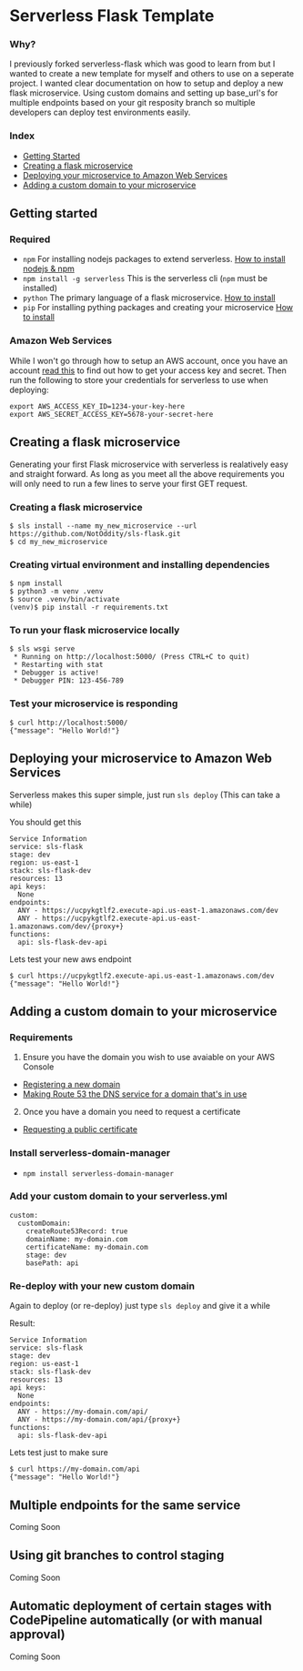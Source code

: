 # Serverless Flask Template

### Why?
I previously forked serverless-flask which was good to learn from but I wanted to create a new template for
myself and others to use on a seperate project. I wanted clear documentation on how to setup and deploy a
new flask microservice. Using custom domains and setting up base_url's for multiple endpoints based
on your git resposity branch so multiple developers can deploy test environments easily.

### Index
- [Getting Started](https://github.com/NotOddity/sls-flask#getting-started)
- [Creating a flask microservice](https://github.com/NotOddity/sls-flask#creating-flask-microservices)
- [Deploying your microservice to Amazon Web Services](https://github.com/NotOddity/sls-flask#creating-flask-microservices)
- [Adding a custom domain to your microservice](https://github.com/NotOddity/sls-flask#adding-a-custom-domain-to-your-microservice)

## Getting started

### Required
- `npm` For installing nodejs packages to extend serverless. [How to install nodejs & npm](https://docs.npmjs.com/downloading-and-installing-node-js-and-npm)
- `npm install -g serverless` This is the serverless cli (`npm` must be installed)
- `python` The primary language of a flask microservice. [How to install](https://wiki.python.org/moin/BeginnersGuide/Download)
- `pip` For installing pything packages and creating your microservice [How to install](https://packaging.python.org/tutorials/installing-packages/#requirements-for-installing-packages)

### Amazon Web Services
While I won't go through how to setup an AWS account, once you have an account
[read this](https://docs.aws.amazon.com/general/latest/gr/aws-sec-cred-types.html)
to find out how to get your access key and secret.
Then run the following to store your credentials for serverless to use when deploying:
```
export AWS_ACCESS_KEY_ID=1234-your-key-here
export AWS_SECRET_ACCESS_KEY=5678-your-secret-here
```

## Creating a flask microservice

Generating your first Flask microservice with serverless is realatively easy and straight forward. As long as you meet all the above requirements
you will only need to run a few lines to serve your first GET request.

### Creating a flask microservice
```
$ sls install --name my_new_microservice --url https://github.com/NotOddity/sls-flask.git
$ cd my_new_microservice
```

### Creating virtual environment and installing dependencies
```
$ npm install
$ python3 -m venv .venv
$ source .venv/bin/activate
(venv)$ pip install -r requirements.txt 
```

### To run your flask microservice locally
```
$ sls wsgi serve
 * Running on http://localhost:5000/ (Press CTRL+C to quit)
 * Restarting with stat
 * Debugger is active!
 * Debugger PIN: 123-456-789
```
### Test your microservice is responding
```
$ curl http://localhost:5000/
{"message": "Hello World!"}
```

## Deploying your microservice to Amazon Web Services

Serverless makes this super simple, just run `sls deploy` (This can take a while)

You should get this
```
Service Information
service: sls-flask
stage: dev
region: us-east-1
stack: sls-flask-dev
resources: 13
api keys:
  None
endpoints:
  ANY - https://ucpykgtlf2.execute-api.us-east-1.amazonaws.com/dev
  ANY - https://ucpykgtlf2.execute-api.us-east-1.amazonaws.com/dev/{proxy+}
functions:
  api: sls-flask-dev-api
```

Lets test your new aws endpoint
```
$ curl https://ucpykgtlf2.execute-api.us-east-1.amazonaws.com/dev
{"message": "Hello World!"}
```

## Adding a custom domain to your microservice

### Requirements
1. Ensure you have the domain you wish to use avaiable on your AWS Console 
- [Registering a new domain](https://docs.aws.amazon.com/Route53/latest/DeveloperGuide/domain-register.html)
- [Making Route 53 the DNS service for a domain that's in use](https://docs.aws.amazon.com/Route53/latest/DeveloperGuide/migrate-dns-domain-in-use.html)
2. Once you have a domain you need to request a certificate
- [Requesting a public certificate](https://docs.aws.amazon.com/acm/latest/userguide/gs-acm-request-public.html)

### Install serverless-domain-manager
- `npm install serverless-domain-manager`

### Add your custom domain to your serverless.yml
```
custom:
  customDomain:
    createRoute53Record: true
    domainName: my-domain.com
    certificateName: my-domain.com
    stage: dev
    basePath: api
```

### Re-deploy with your new custom domain
Again to deploy (or re-deploy) just type `sls deploy` and give it a while

Result:
```
Service Information
service: sls-flask
stage: dev
region: us-east-1
stack: sls-flask-dev
resources: 13
api keys:
  None
endpoints:
  ANY - https://my-domain.com/api/
  ANY - https://my-domain.com/api/{proxy+}
functions:
  api: sls-flask-dev-api
```

Lets test just to make sure
```
$ curl https://my-domain.com/api
{"message": "Hello World!"}
```

## Multiple endpoints for the same service
Coming Soon

## Using git branches to control staging
Coming Soon

## Automatic deployment of certain stages with CodePipeline automatically (or with manual approval)
Coming Soon
